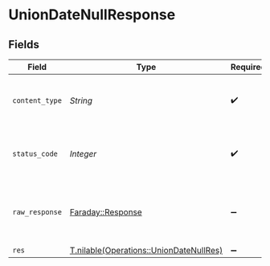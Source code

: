 # UnionDateNullResponse


## Fields

| Field                                                                                  | Type                                                                                   | Required                                                                               | Description                                                                            |
| -------------------------------------------------------------------------------------- | -------------------------------------------------------------------------------------- | -------------------------------------------------------------------------------------- | -------------------------------------------------------------------------------------- |
| `content_type`                                                                         | *String*                                                                               | :heavy_check_mark:                                                                     | HTTP response content type for this operation                                          |
| `status_code`                                                                          | *Integer*                                                                              | :heavy_check_mark:                                                                     | HTTP response status code for this operation                                           |
| `raw_response`                                                                         | [Faraday::Response](https://www.rubydoc.info/gems/faraday/Faraday/Response)            | :heavy_minus_sign:                                                                     | Raw HTTP response; suitable for custom response parsing                                |
| `res`                                                                                  | [T.nilable(Operations::UnionDateNullRes)](../../models/operations/uniondatenullres.md) | :heavy_minus_sign:                                                                     | OK                                                                                     |